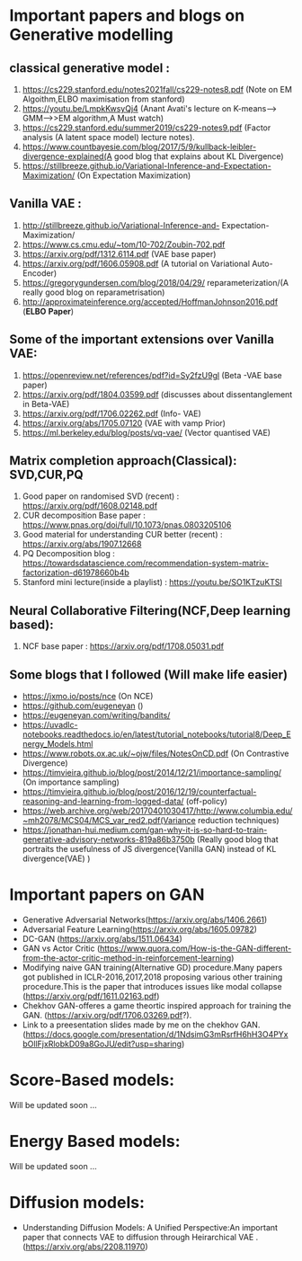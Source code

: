 # Important papers and blogs on Generative modelling 


## classical generative model :<br/>

1. https://cs229.stanford.edu/notes2021fall/cs229-notes8.pdf (Note on EM Algoithm,ELBO maximisation from stanford)<br/>
2. https://youtu.be/LmpkKwsyQj4 (Anant Avati's lecture on K-means--> GMM-->>EM algorithm,A Must watch)<br/>
3. https://cs229.stanford.edu/summer2019/cs229-notes9.pdf (Factor analysis (A latent space model) lecture notes).<br/>
4. https://www.countbayesie.com/blog/2017/5/9/kullback-leibler-divergence-explained(A good blog that explains about KL Divergence)<br/>
5. https://stillbreeze.github.io/Variational-Inference-and-Expectation-Maximization/ (On Expectation Maximization)


## Vanilla VAE :

1. http://stillbreeze.github.io/Variational-Inference-and-
Expectation-Maximization/
2. https://www.cs.cmu.edu/~tom/10-702/Zoubin-702.pdf
3. https://arxiv.org/pdf/1312.6114.pdf (VAE base paper)
4. https://arxiv.org/pdf/1606.05908.pdf (A tutorial on Variational Auto-Encoder)
5. https://gregorygundersen.com/blog/2018/04/29/
reparameterization/(A really good blog on reparametrisation)
6. http://approximateinference.org/accepted/HoffmanJohnson2016.pdf 
(**ELBO** **Paper**)


## Some of the important extensions over Vanilla VAE:

1. https://openreview.net/references/pdf?id=Sy2fzU9gl (Beta -VAE base paper)
2. https://arxiv.org/pdf/1804.03599.pdf (discusses about dissentanglement in Beta-VAE)
3. https://arxiv.org/pdf/1706.02262.pdf (Info- VAE)
4. https://arxiv.org/abs/1705.07120 (VAE with vamp Prior)
5. https://ml.berkeley.edu/blog/posts/vq-vae/ (Vector quantised VAE)

## 





## Matrix completion approach(Classical): SVD,CUR,PQ
1. Good paper on randomised SVD (recent) : https://arxiv.org/pdf/1608.02148.pdf
2. CUR decomposition Base paper : https://www.pnas.org/doi/full/10.1073/pnas.0803205106 <br/>
3. Good material for understanding CUR better (recent) : https://arxiv.org/abs/1907.12668 <br/>
4. PQ Decomposition blog : https://towardsdatascience.com/recommendation-system-matrix-factorization-d61978660b4b <br/>
5. Stanford mini lecture(inside a playlist) : https://youtu.be/SO1KTzuKTSI <br/>

## Neural Collaborative Filtering(NCF,Deep learning based): <br/>

1.  NCF base paper : https://arxiv.org/pdf/1708.05031.pdf

## Some blogs that I followed (Will make life easier)

- https://jxmo.io/posts/nce (On NCE) <br/>
- https://github.com/eugeneyan () <br/>
- https://eugeneyan.com/writing/bandits/ <br/>
- https://uvadlc-notebooks.readthedocs.io/en/latest/tutorial_notebooks/tutorial8/Deep_Energy_Models.html
- https://www.robots.ox.ac.uk/~ojw/files/NotesOnCD.pdf (On Contrastive Divergence)
- https://timvieira.github.io/blog/post/2014/12/21/importance-sampling/ (On importance sampling)
- https://timvieira.github.io/blog/post/2016/12/19/counterfactual-reasoning-and-learning-from-logged-data/ (off-policy)
- https://web.archive.org/web/20170401030417/http://www.columbia.edu/~mh2078/MCS04/MCS_var_red2.pdf(Variance reduction techniques)
- https://jonathan-hui.medium.com/gan-why-it-is-so-hard-to-train-generative-advisory-networks-819a86b3750b
    (Really good blog that portraits the usefulness of JS divergence(Vanilla GAN) instead of KL divergence(VAE) )


# Important papers on GAN


- Generative Adversarial Networks(https://arxiv.org/abs/1406.2661)
- Adversarial Feature Learning(https://arxiv.org/abs/1605.09782)
- DC-GAN (https://arxiv.org/abs/1511.06434)
- GAN vs Actor Critic (https://www.quora.com/How-is-the-GAN-different-from-the-actor-critic-method-in-reinforcement-learning)
- Modifying naive GAN training(Alternative GD) procedure.Many papers got published in ICLR-2016,2017,2018 proposing various other training procedure.This is the paper that introduces issues like modal collapse (https://arxiv.org/pdf/1611.02163.pdf)
- Chekhov GAN-offeres a game theortic inspired approach for training the GAN. (https://arxiv.org/pdf/1706.03269.pdf?).
- Link to a preesentation slides made by me on the chekhov GAN.(https://docs.google.com/presentation/d/1NdsimG3mRsrfH6hH3O4PYxbOllFjxRlobkD09a8GoJU/edit?usp=sharing)


# Score-Based models:

Will be updated soon ... 

# Energy Based models:

Will be updated soon ... 

# Diffusion models:

- Understanding Diffusion Models: A Unified Perspective:An important paper that connects VAE to diffusion through Heirarchical VAE . (https://arxiv.org/abs/2208.11970)
